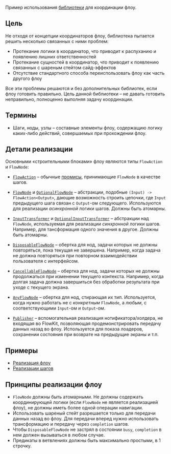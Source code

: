 Пример использования [библиотеки](FlowKitSampleApp/Sources/FlowKit) для координации флоу.

## Цель

Не отходя от концепции координаторов флоу, библиотека пытается решить несколько связанных с ними проблем:

- Протекание логики в координатор, что приводит к распуханию и появлению лишних ответственностей
- Протекание сущностей в координатор, что приводит к появлению связанных с шареным стейтом сайд-эффектов
- Отсутствие стандартного способа переиспользовать флоу как часть другого флоу

Все эти проблемы решаются и без дополнительных библиотек, если флоу готовить правильно. Цель данной библиотеки – не давать готовить неправильно, полноценно выполняя задачу координации.

## Термины

- Шаги, ноды, узлы – составные элементы флоу, содержащию логику каких-либо действий, совершаемых при прохождении флоу.

## Детали реализации

Основными «строительными блоками» флоу являются типы `FlowAction` и `FlowNode`:

- [`FlowAction`](FlowKitSampleApp/Sources/FlowKit/Public/FlowAction+Then.swift) – обычные [промисы](https://en.wikipedia.org/wiki/Futures_and_promises), принимающие `FlowNode` в качестве шагов.

- [`FlowNode`](FlowKitSampleApp/Sources/FlowKit/Public/FlowNode.swift) и [`OptionalFlowNode`](FlowKitSampleApp/Sources/FlowKit/Public/OptionalFlowNode.swift) – абстракции, подобные `(Input) -> FlowAction<Output>`, дающие возможность строить цепочки, где `Input` предыдущего шага связан с `Output`-ом следующего. Используются для реализации *асинхронной* логики шагов. Должны быть атомарны.

- [`InputTransformer`](FlowKitSampleApp/Sources/FlowKit/Public/InputTransformer.swift) и [`OptionalInputTransformer`](FlowKitSampleApp/Sources/FlowKit/Public/OptionalInputTransformer.swift) – абстракции над `FlowNode`, используемая для реализации *синхронной* логики шагов. Например, для тансформация одного значения в другое. Должны быть атомарны.

- [`DisposableFlowNode`](FlowKitSampleApp/Sources/FlowKit/Public/DisposableFlowNode.swift) – обертка для нод, задачи которых не должны повторяться, пока текущая не завершена. Например, когда задача не должна повторяться при повторном взаимодействии пользователя с интерфейсом.

- [`CancellableFlowNode`](FlowKitSampleApp/Sources/FlowKit/Public/CancellableFlowNode.swift) – обертка для нод, задачи которых не должны продолжаться при изменении текущего контекста. Например, когда долгая задача должна завершиться без обработки результата при уходе с текущего экрана.

- [`AnyFlowNode`](FlowKitSampleApp/Sources/FlowKit/Public/AnyFlowNode.swift) – обертка для нод, стирающая их тип. Используется, когда нужно работать не с *конкретным* `FlowNode`, а *любым*, с соответствующими `Input`-ом и `Output`-ом.

- [`Publisher`](FlowKitSampleApp/Sources/PromiseKit/Publisher.swift) – вспомогательная реализация нотификатора/холдера, не входящая во FlowKit, позволяющая продемонстрировать передачу данных назад во флоу. Используется для показа лоадеров, сохранении состояния при возврате на предыдущие экраны и т.п.

## Примеры

- [Реализация флоу](FlowKitSampleApp/Sources/TransferFlowFeature/Public/TransferFlow.swift)
- [Реализации шагов](FlowKitSampleApp/Sources/TransferFlowFeature/Internal/Nodes)

## Принципы реализации флоу

- `FlowNode` должны быть атомарными. Не должны содержать координирующей логики (если `FlowNode` не является реализацией флоу), не должны иметь более одной операции навигации.
- Использовать шареный стейт разрешается только для передачи данных назад во флоу. Для передачи вперед нужно использовать трансформацию и передачу через `completion` шагов.
- Чтобы `DisposableFlowNode` не застрял в состоянии `busy`, `completion` в нем должен вызываться в любом случае.
- Предикаты в ветвлениях должны быть максимально простыми, в 1 строчку.
